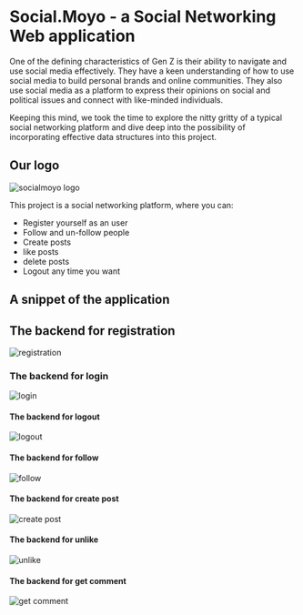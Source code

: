 # Social.Moyo - a Social Networking Web application

One of the defining characteristics of Gen Z is their ability to navigate and use social media effectively. They have a keen understanding of how to use social media to build personal brands and online communities. They also use social media as a platform to express their opinions on social and political issues and connect with like-minded individuals.

Keeping this mind, we took the time to explore the nitty gritty of a typical social networking platform and dive deep into the possibility of incorporating effective data structures into this project.

## Our logo

![socialmoyo logo](https://user-images.githubusercontent.com/99015731/226156690-6367e5e5-d738-4ee3-8f13-46f5d2febcfb.jpeg)

This project is a social networking platform, where you can:

- Register yourself as an user
- Follow and un-follow people
- Create posts
- like posts
- delete posts
- Logout any time you want

## A snippet of the application



## The backend for registration

![registration](https://user-images.githubusercontent.com/99015731/226156256-7cdc74ef-9f00-47d3-b568-6a49234bc505.jpeg)

### The backend for login

![login](https://user-images.githubusercontent.com/99015731/226156354-aa10242f-eb57-4cbe-a46b-bd5ecadfb7aa.jpeg)

#### The backend for logout

![logout](https://user-images.githubusercontent.com/99015731/226156465-ecbcadf9-ce76-44f3-96cf-91dadd691f82.jpeg)

#### The backend for follow

![follow](https://user-images.githubusercontent.com/99015731/226156496-1725a793-56ce-40bd-8851-4ef3930ffb14.jpeg)

#### The backend for create post

![create post](https://user-images.githubusercontent.com/99015731/226156517-87a890f1-938f-4d59-8ed8-4dbb7313ecba.jpeg)

#### The backend for unlike

![unlike](https://user-images.githubusercontent.com/99015731/226156541-20b92121-6fda-436c-9b04-1780c527e1d8.jpeg)

#### The backend for get comment

![get comment](https://user-images.githubusercontent.com/99015731/226156566-5448b0bb-285b-4785-bf1e-37b911bb2c5c.jpeg)
